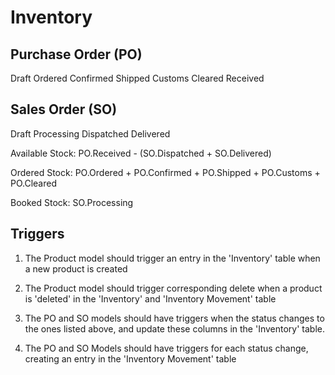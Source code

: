 Inventory
=========

Purchase Order (PO)
-------------------
Draft
Ordered
Confirmed
Shipped
Customs
Cleared
Received

Sales Order (SO)
----------------
Draft
Processing
Dispatched
Delivered



Available Stock: PO.Received - (SO.Dispatched + SO.Delivered)

Ordered Stock: PO.Ordered + PO.Confirmed + PO.Shipped + PO.Customs + PO.Cleared

Booked Stock: SO.Processing



Triggers
--------

1. The Product model should trigger an entry in the 'Inventory' table when a new product is created

2. The Product model should trigger corresponding delete when a product is 'deleted' in the 'Inventory' and 'Inventory Movement' table

2. The PO and SO models should have triggers when the status changes to the ones listed above, and update these columns in the 'Inventory' table.

3. The PO and SO Models should have triggers for each status change, creating an entry in the 'Inventory Movement' table
